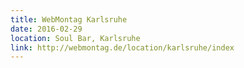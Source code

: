 ```yaml
---
title: WebMontag Karlsruhe
date: 2016-02-29
location: Soul Bar, Karlsruhe
link: http://webmontag.de/location/karlsruhe/index
---
```

